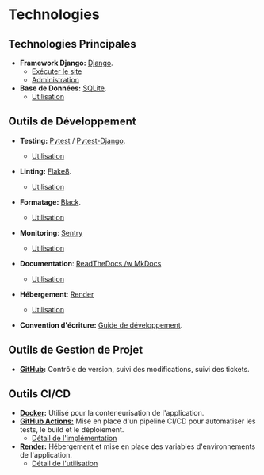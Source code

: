 # Technologies

## Technologies Principales

- **Framework Django:** [Django](https://www.djangoproject.com/).
    - [Exécuter le site](Installation.md#exécuter-le-site)
    - [Administration](Installation.md#panel-dadministration)
- **Base de Données:** [SQLite](https://www.sqlite.org/index.html).
    - [Utilisation](StructureBaseDeDonnees.md#intéraction-avec-la-base-de-données)

## Outils de Développement

- **Testing:**  [Pytest](https://docs.pytest.org/en/7.4.x/changelog.html) /
  [Pytest-Django](https://pytest-django.readthedocs.io/en/latest/changelog.html).
    - [Utilisation](ProcedureTestEtGestionErreurs.md#tests-unitaires)
- **Linting:** [Flake8](https://flake8.pycqa.org/en/latest/release-notes/index.html).
    - [Utilisation](ProcedureTestEtGestionErreurs.md#linting)
- **Formatage:** [Black](https://black.readthedocs.io/en/stable/change_log.html).
    - [Utilisation](ProcedureTestEtGestionErreurs.md#formatage)
- **Monitoring**: [Sentry](https://sentry.io/welcome/)
    - [Utilisation](ProcedureTestEtGestionErreurs.md#monitoring)
- **Documentation**: [ReadTheDocs /w MkDocs](https://docs.readthedocs.io/en/stable/intro/getting-started-with-mkdocs.html)
    - [Utilisation](CI_CD_Deploiement.md#intégration-readthedocs)
- **Hébergement**: [Render](https://render.com/)
    - [Utilisation](CI_CD_Deploiement.md#déploiement)

- **Convention d'écriture:** [Guide de développement](pdf/Guide%20de%20développement.pdf).

## Outils de Gestion de Projet

- **[GitHub](https://github.com/AntoineArchy/Lettings-FR/milestone/1?closed=1):** Contrôle de version, suivi des
  modifications, suivi des
  tickets.

## Outils CI/CD

- **[Docker](https://hub.docker.com/repository/docker/antoinetsz/letting-fr/general):** Utilisé pour la conteneurisation
  de l'application.
- **[GitHub Actions:](https://github.com/features/actions)** Mise en place d'un pipeline CI/CD pour automatiser les
  tests, le build et le déploiement.
    - [Détail de l'implémentation](CI_CD_Deploiement.md)
- **[Render](https://render.com/):** Hébergement et mise en place des variables d'environnements
  de l'application.
    - [Détail de l'utilisation](CI_CD_Deploiement.md#déploiement)
